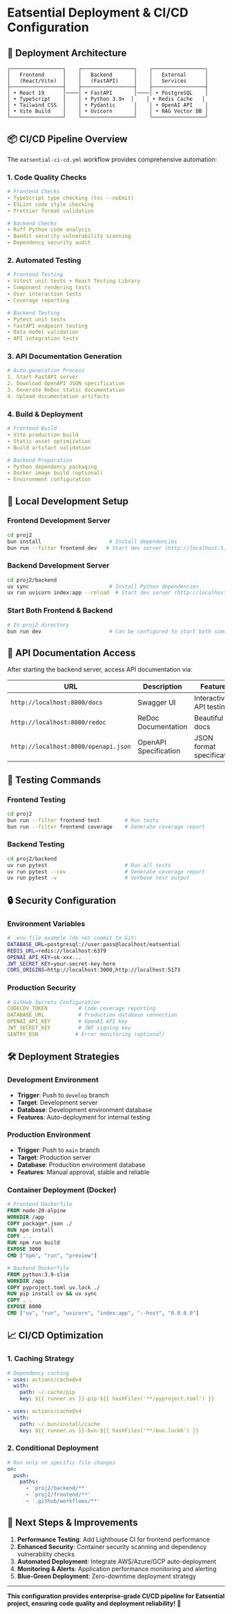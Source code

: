 # Eatsential Deployment & CI/CD Configuration

## 🚀 Deployment Architecture

```
┌─────────────────┐    ┌─────────────────┐    ┌─────────────────┐
│   Frontend      │    │   Backend       │    │   External      │
│   (React/Vite)  │    │   (FastAPI)     │    │   Services      │
├─────────────────┤    ├─────────────────┤    ├─────────────────┤
│ • React 19      │────│ • FastAPI       │────│ • PostgreSQL    │
│ • TypeScript    │    │ • Python 3.9+  │    │ • Redis Cache   │  
│ • Tailwind CSS  │    │ • Pydantic      │    │ • OpenAI API    │
│ • Vite Build    │    │ • Uvicorn       │    │ • RAG Vector DB │
└─────────────────┘    └─────────────────┘    └─────────────────┘
```

## 📦 CI/CD Pipeline Overview

The `eatsential-ci-cd.yml` workflow provides comprehensive automation:

### 1. Code Quality Checks
```yaml
# Frontend Checks
- TypeScript type checking (tsc --noEmit)
- ESLint code style checking
- Prettier format validation

# Backend Checks  
- Ruff Python code analysis
- Bandit security vulnerability scanning
- Dependency security audit
```

### 2. Automated Testing
```yaml
# Frontend Testing
- Vitest unit tests + React Testing Library
- Component rendering tests
- User interaction tests
- Coverage reporting

# Backend Testing
- Pytest unit tests
- FastAPI endpoint testing  
- Data model validation
- API integration tests
```

### 3. API Documentation Generation
```yaml
# Auto-generation Process
1. Start FastAPI server
2. Download OpenAPI JSON specification
3. Generate ReDoc static documentation
4. Upload documentation artifacts
```

### 4. Build & Deployment
```yaml
# Frontend Build
- Vite production build
- Static asset optimization
- Build artifact validation

# Backend Preparation  
- Python dependency packaging
- Docker image build (optional)
- Environment configuration
```

## 🔧 Local Development Setup

### Frontend Development Server
```bash
cd proj2
bun install                      # Install dependencies
bun run --filter frontend dev   # Start dev server (http://localhost:5173)
```

### Backend Development Server
```bash
cd proj2/backend
uv sync                          # Install Python dependencies
uv run uvicorn index:app --reload  # Start dev server (http://localhost:8000)
```

### Start Both Frontend & Backend
```bash
# In proj2 directory
bun run dev                      # Can be configured to start both simultaneously
```

## 📱 API Documentation Access

After starting the backend server, access API documentation via:

| URL | Description | Features |
|-----|-------------|----------|
| `http://localhost:8000/docs` | Swagger UI | Interactive API testing |
| `http://localhost:8000/redoc` | ReDoc Documentation | Beautiful API docs |
| `http://localhost:8000/openapi.json` | OpenAPI Specification | JSON format specification |

## 🧪 Testing Commands

### Frontend Testing
```bash
cd proj2
bun run --filter frontend test        # Run tests
bun run --filter frontend coverage    # Generate coverage report
```

### Backend Testing  
```bash
cd proj2/backend
uv run pytest                         # Run all tests
uv run pytest --cov                   # Generate coverage report
uv run pytest -v                      # Verbose test output
```

## 🔒 Security Configuration

### Environment Variables
```bash
# .env file example (do not commit to Git)
DATABASE_URL=postgresql://user:pass@localhost/eatsential
REDIS_URL=redis://localhost:6379
OPENAI_API_KEY=sk-xxx...
JWT_SECRET_KEY=your-secret-key-here
CORS_ORIGINS=http://localhost:3000,http://localhost:5173
```

### Production Security
```yaml
# GitHub Secrets Configuration
CODECOV_TOKEN          # Code coverage reporting
DATABASE_URL           # Production database connection
OPENAI_API_KEY         # OpenAI API key
JWT_SECRET_KEY         # JWT signing key
SENTRY_DSN            # Error monitoring (optional)
```

## 🛠️ Deployment Strategies

### Development Environment
- **Trigger**: Push to `develop` branch
- **Target**: Development server
- **Database**: Development environment database
- **Features**: Auto-deployment for internal testing

### Production Environment  
- **Trigger**: Push to `main` branch
- **Target**: Production server
- **Database**: Production environment database  
- **Features**: Manual approval, stable and reliable

### Container Deployment (Docker)
```dockerfile
# Frontend Dockerfile
FROM node:20-alpine
WORKDIR /app
COPY package*.json ./
RUN npm install
COPY . .
RUN npm run build
EXPOSE 3000
CMD ["npm", "run", "preview"]

# Backend Dockerfile  
FROM python:3.9-slim
WORKDIR /app
COPY pyproject.toml uv.lock ./
RUN pip install uv && uv sync
COPY . .
EXPOSE 8000
CMD ["uv", "run", "uvicorn", "index:app", "--host", "0.0.0.0"]
```

## 📈 CI/CD Optimization

### 1. Caching Strategy
```yaml
# Dependency caching
- uses: actions/cache@v4
  with:
    path: ~/.cache/pip
    key: ${{ runner.os }}-pip-${{ hashFiles('**/pyproject.toml') }}

- uses: actions/cache@v4  
  with:
    path: ~/.bun/install/cache
    key: ${{ runner.os }}-bun-${{ hashFiles('**/bun.lockb') }}
```

### 2. Conditional Deployment
```yaml
# Run only on specific file changes
on:
  push:
    paths: 
      - 'proj2/backend/**'
      - 'proj2/frontend/**'
      - '.github/workflows/**'
```

## 🎯 Next Steps & Improvements

1. **Performance Testing**: Add Lighthouse CI for frontend performance
2. **Enhanced Security**: Container security scanning and dependency vulnerability checks
3. **Automated Deployment**: Integrate AWS/Azure/GCP auto-deployment
4. **Monitoring & Alerts**: Application performance monitoring and alerting
5. **Blue-Green Deployment**: Zero-downtime deployment strategy

---

**This configuration provides enterprise-grade CI/CD pipeline for Eatsential project, ensuring code quality and deployment reliability!** 🚀